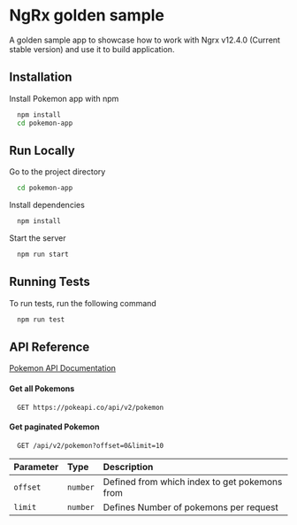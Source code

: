 # NgRx golden sample

A golden sample app to showcase how to work with Ngrx v12.4.0 (Current stable version) and use it to build application.

## Installation

Install Pokemon app with npm

```bash
  npm install
  cd pokemon-app
```

## Run Locally

Go to the project directory

```bash
  cd pokemon-app
```

Install dependencies

```bash
  npm install
```

Start the server

```bash
  npm run start
```

## Running Tests

To run tests, run the following command

```bash
  npm run test
```

## API Reference

[Pokemon API Documentation](https://pokeapi.co/)

#### Get all Pokemons

```http
  GET https://pokeapi.co/api/v2/pokemon
```

#### Get paginated Pokemon

```http
  GET /api/v2/pokemon?offset=0&limit=10
```

| Parameter | Type     | Description                                   |
| :-------- | :------- | :-------------------------------------------- |
| `offset`  | `number` | Defined from which index to get pokemons from |
| `limit`   | `number` | Defines Number of pokemons per request        |
